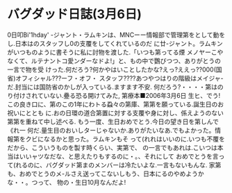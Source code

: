 # バグダッド日誌(3月6日)

0日叩Bi'1hday'
-ジャント・ラムキンは、MNCーー情報部で管理第をとして動をし.日本はのスタッフし0の支覆をしてくれているのだ
に廿-ジャント。ラムキンがいつものように書そうに私に討物を渡した.「いつも第ってる煙
メノヤーこやなくて、ルテナントコ愛ンダーなドよ!」と、もの中で鸚びつつ、ありがとうの一言で物を受
けった.何だろう?何かやはいことしたかな?えっ?ええっ??000(国省)オフィシャル???ーフ・オフ・
スタッフ????あつやつはりの階級はメイジャ-だ.封当には国防省のかしが入っている.ますます不安.
何だろう?・・・・第はのり付けされていない.疉る恐る開けてみた,
第療本■2006年3月6日
生ヒ、でう!この良き口に、第のこの1年にわトる蝨々の第庫、第第を願っている.誕生日のお祝いにととも
に.おの日環の道合第置に対する支覆や身に対し、係えようのない第第を重ねて中し述べる.
もう一度、生日おめでとう.今日の望き日を第しんで《れ一
何だ.量生目のおいしターじゃないか.ありがたいなあ.でもよかった。情報第をクビになるかと思った。ラムキンもそ
って(れれはいいのに.いつも不覆をだから、こういうものを製す時くらい、実第で、
の一言でもあれは.こいつは本当はいいャツなだな、と思えたりもするのに・。、それにして
おめでとうを言って(れるのに、バグダッド第まのメンバーは冷たいよな.一言もないもんな.
家第も、おめでとうのメ-ルさえ送ってこないしもう、日本にるのやめようかな・・。つって、
物の・生日10月なんだよ!
